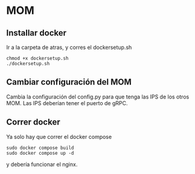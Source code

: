 # MOM

## Installar docker

Ir a la carpeta de atras, y corres el dockersetup.sh

```
chmod +x dockersetup.sh
./dockersetup.sh
```

## Cambiar configuración del MOM

Cambia la configuración del config.py para que tenga las IPS de los otros MOM. Las IPS deberían tener el puerto de gRPC.

## Correr docker

Ya solo hay que correr el docker compose

```
sudo docker compose build
sudo docker compose up -d
```

y debería funcionar el nginx.